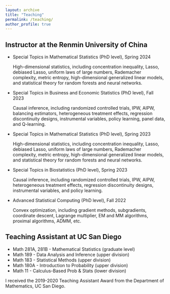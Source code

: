 ```yaml
---
layout: archive
title: "Teaching"
permalink: /teaching/
author_profile: true
---
```


Instructor at the Renmin University of China
------
<ul>
    <li>Special Topics in Mathematical Statistics (PhD level), Spring 2024</li>
    <p>High-dimensional statistics, including concentration inequality, Lasso, debiased Lasso, uniform laws of large numbers, Rademacher complexity, metric entropy, high-dimensional generalized linear models, and statistical theory for random forests and neural networks.</p>
    <li>Special Topics in Business and Economic Statistics (PhD level), Fall 2023</li>
    <p>Causal inference, including randomized controlled trials, IPW, AIPW, balancing estimators, heterogeneous treatment effects, regression discontinuity designs, instrumental variables, policy learning, panel data, and Q-learning.</p>
    <li>Special Topics in Mathematical Statistics (PhD level), Spring 2023</li>
    <p>High-dimensional statistics, including concentration inequality, Lasso, debiased Lasso, uniform laws of large numbers, Rademacher complexity, metric entropy, high-dimensional generalized linear models, and statistical theory for random forests and neural networks.</p>
    <li>Special Topics in Biostatistics (PhD level), Spring 2023</li>
    <p>Causal inference, including randomized controlled trials, IPW, AIPW, heterogeneous treatment effects, regression discontinuity designs, instrumental variables, and policy learning.</p>
    <li>Advanced Statistical Computing (PhD level), Fall 2022</li>
    <p>Convex optimization, including gradient methods, subgradients, coordinate descent, Lagrange multiplier, EM and MM algorithms, proximal algorithms, ADMM, etc.</p>
</ul>

Teaching Assistant at UC San Diego
------
<ul>
    <li>Math 281A, 281B - Mathematical Statistics (graduate level)</li>
    <li>Math 189 - Data Analysis and Inference (upper division)</li>
    <li>Math 183 - Statistical Methods (upper division)</li>
    <li>Math 180A - Introduction to Probability (upper division)</li>
    <li>Math 11 - Calculus-Based Prob & Stats (lower division)</li>
</ul>
I received the 2019-2020 Teaching Assistant Award from the Department of Mathematics, UC San Diego.

